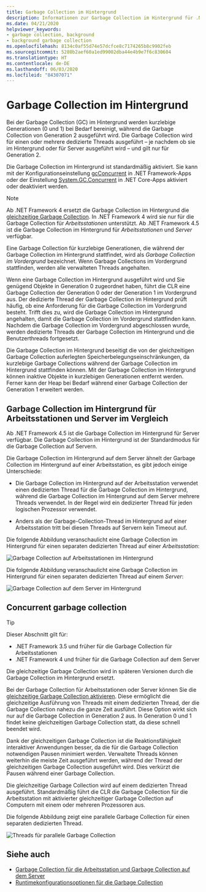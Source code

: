 ```yaml
---
title: Garbage Collection im Hintergrund
description: Informationen zur Garbage Collection im Hintergrund für .NET und Unterschiede zur Garbage Collection für Arbeitsstationen und Server
ms.date: 04/21/2020
helpviewer_keywords:
- garbage collection, background
- background garbage collection
ms.openlocfilehash: 8134c0af55d74e57dcfce8c7174265b8c9902feb
ms.sourcegitcommit: 5280b2aef60a1ed99002dba44e4b9e7f6c830604
ms.translationtype: HT
ms.contentlocale: de-DE
ms.lasthandoff: 06/03/2020
ms.locfileid: "84307071"
---
```

# <a name="background-garbage-collection"></a>Garbage Collection im Hintergrund

Bei der Garbage Collection (GC) im Hintergrund werden kurzlebige Generationen (0 und 1) bei Bedarf bereinigt, während die Garbage Collection von Generation 2 ausgeführt wird. Die Garbage Collection wird für einen oder mehrere dedizierte Threads ausgeführt – je nachdem ob sie im Hintergrund oder für Server ausgeführt wird – und gilt nur für Generation 2.

Die Garbage Collection im Hintergrund ist standardmäßig aktiviert. Sie kann mit der Konfigurationseinstellung [gcConcurrent](../../framework/configure-apps/file-schema/runtime/gcconcurrent-element.md) in .NET Framework-Apps oder der Einstellung [System.GC.Concurrent](../../core/run-time-config/garbage-collector.md#systemgcconcurrentcomplus_gcconcurrent) in .NET Core-Apps aktiviert oder deaktiviert werden.

> [!NOTE]
> Ab .NET Framework 4 ersetzt die Garbage Collection im Hintergrund die [gleichzeitige Garbage Collection](#concurrent-garbage-collection). In .NET Framework 4 wird sie nur für die Garbage Collection für *Arbeitsstationen* unterstützt. Ab .NET Framework 4.5 ist die Garbage Collection im Hintergrund für *Arbeitsstationen* und *Server* verfügbar.

Eine Garbage Collection für kurzlebige Generationen, die während der Garbage Collection im Hintergrund stattfindet, wird als *Garbage Collection im Vordergrund* bezeichnet. Wenn Garbage Collections im Vordergrund stattfinden, werden alle verwalteten Threads angehalten.

Wenn eine Garbage Collection im Hintergrund ausgeführt wird und Sie genügend Objekte in Generation 0 zugeordnet haben, führt die CLR eine Garbage Collection der Generation 0 oder der Generation 1 im Vordergrund aus. Der dedizierte Thread der Garbage Collection im Hintergrund prüft häufig, ob eine Anforderung für die Garbage Collection im Vordergrund besteht. Trifft dies zu, wird die Garbage Collection im Hintergrund angehalten, damit die Garbage Collection im Vordergrund stattfinden kann. Nachdem die Garbage Collection im Vordergrund abgeschlossen wurde, werden dedizierte Threads der Garbage Collection im Hintergrund und die Benutzerthreads fortgesetzt.

Die Garbage Collection im Hintergrund beseitigt die von der gleichzeitigen Garbage Collection auferlegten Speicherbelegungseinschränkungen, da kurzlebige Garbage Collections während der Garbage Collection im Hintergrund stattfinden können. Mit der Garbage Collection im Hintergrund können inaktive Objekte in kurzlebigen Generationen entfernt werden. Ferner kann der Heap bei Bedarf während einer Garbage Collection der Generation 1 erweitert werden.

## <a name="background-workstation-vs-server-gc"></a>Garbage Collection im Hintergrund für Arbeitsstationen und Server im Vergleich

Ab .NET Framework 4.5 ist die Garbage Collection im Hintergrund für Server verfügbar. Die Garbage Collection im Hintergrund ist der Standardmodus für die Garbage Collection auf Servern.

Die Garbage Collection im Hintergrund auf dem Server ähnelt der Garbage Collection im Hintergrund auf einer Arbeitsstation, es gibt jedoch einige Unterschiede:

- Die Garbage Collection im Hintergrund auf der Arbeitsstation verwendet einen dedizierten Thread für die Garbage Collection im Hintergrund, während die Garbage Collection im Hintergrund auf dem Server mehrere Threads verwendet. In der Regel wird ein dedizierter Thread für jeden logischen Prozessor verwendet.

- Anders als der Garbage-Collection-Thread im Hintergrund auf einer Arbeitsstation tritt bei diesen Threads auf Servern kein Timeout auf.

Die folgende Abbildung veranschaulicht eine Garbage Collection im Hintergrund für einen separaten dedizierten Thread auf einer *Arbeitsstation*:

![Garbage Collection auf Arbeitsstationen im Hintergrund](media/fundamentals/background-workstation-garbage-collection.png)

Die folgende Abbildung veranschaulicht eine Garbage Collection im Hintergrund für einen separaten dedizierten Thread auf einem *Server*:

![Garbage Collection auf dem Server im Hintergrund](media/fundamentals/background-server-garbage-collection.png)

## <a name="concurrent-garbage-collection"></a>Concurrent garbage collection

> [!TIP]
> Dieser Abschnitt gilt für:
>
> - .NET Framework 3.5 und früher für die Garbage Collection für Arbeitsstationen
> - .NET Framework 4 und früher für die Garbage Collection auf dem Server
>
> Die gleichzeitige Garbage Collection wird in späteren Versionen durch die Garbage Collection im Hintergrund ersetzt.

Bei der Garbage Collection für Arbeitsstationen oder Server können Sie die [gleichzeitige Garbage Collection aktivieren](../../framework/configure-apps/file-schema/runtime/gcconcurrent-element.md). Diese ermöglicht die gleichzeitige Ausführung von Threads mit einem dedizierten Thread, der die Garbage Collection nahezu die ganze Zeit ausführt. Diese Option wirkt sich nur auf die Garbage Collection in Generation 2 aus. In Generation 0 und 1 findet keine gleichzeitigen Garbage Collection statt, da diese schnell beendet wird.

Dank der gleichzeitigen Garbage Collection ist die Reaktionsfähigkeit interaktiver Anwendungen besser, da die für die Garbage Collection notwendigen Pausen minimiert werden. Verwaltete Threads können weiterhin die meiste Zeit ausgeführt werden, während der Thread der gleichzeitigen Garbage Collection ausgeführt wird. Dies verkürzt die Pausen während einer Garbage Collection.

Die gleichzeitige Garbage Collection wird auf einem dedizierten Thread ausgeführt. Standardmäßig führt die CLR die Garbage Collection für die Arbeitsstation mit aktivierter gleichzeitiger Garbage Collection auf Computern mit einem oder mehreren Prozessoren aus.

Die folgende Abbildung zeigt eine parallele Garbage Collection für einen separaten dedizierten Thread.

![Threads für parallele Garbage Collection](media/gc-concurrent.png)

## <a name="see-also"></a>Siehe auch

- [Garbage Collection für die Arbeitsstation und Garbage Collection auf dem Server](workstation-server-gc.md)
- [Runtimekonfigurationsoptionen für die Garbage Collection](../../core/run-time-config/garbage-collector.md)
